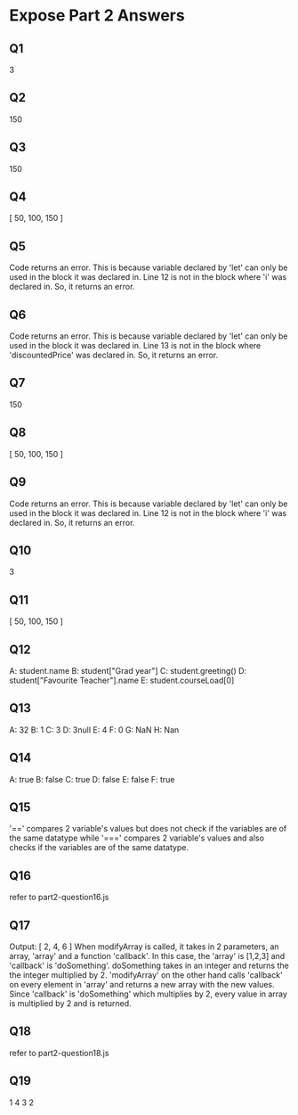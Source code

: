 # Expose Part 2 Answers
## Q1
3

## Q2
150

## Q3
150

## Q4
[ 50, 100, 150 ]

## Q5
Code returns an error. This is because variable declared by 'let' can only be used in the block it was declared in. Line 12 is not in the block where 'i' was declared in. So, it returns an error.

## Q6
Code returns an error. This is because variable declared by 'let' can only be used in the block it was declared in. Line 13 is not in the block where 'discountedPrice' was declared in. So, it returns an error.

## Q7
150

## Q8
[ 50, 100, 150 ]

## Q9
Code returns an error. This is because variable declared by 'let' can only be used in the block it was declared in. Line 12 is not in the block where 'i' was declared in. So, it returns an error.

## Q10
3

## Q11
[ 50, 100, 150 ]

## Q12
A: student.name
B: student["Grad year"]
C: student.greeting()
D: student["Favourite Teacher"].name
E: student.courseLoad[0]

## Q13
A: 32
B: 1
C: 3
D: 3null
E: 4
F: 0
G: NaN
H: Nan

## Q14
A: true
B: false
C: true
D: false
E: false
F: true

## Q15
'==' compares 2 variable's values but does not check if the variables are of the same datatype while '===' compares 2 variable's values and also checks if the variables are of the same datatype.

## Q16
refer to part2-question16.js

## Q17
Output: [ 2, 4, 6 ]
When modifyArray is called, it takes in 2 parameters, an array, 'array' and a function 'callback'. In this case, the 'array' is [1,2,3] and 'callback' is 'doSomething'. doSomething takes in an integer and returns the the integer multiplied by 2. 'modifyArray' on the other hand calls 'callback' on every element in 'array' and returns a new array with the new values. Since 'callback' is 'doSomething' which multiplies by 2, every value in array is multiplied by 2 and is returned.

## Q18
refer to part2-question18.js

## Q19
1
4
3
2